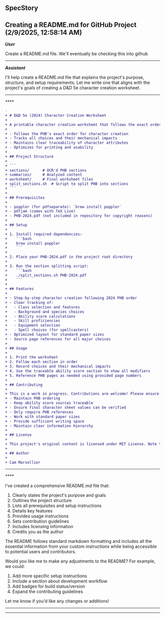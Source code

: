 ## SpecStory

## Creating a README.md for GitHub Project (2/9/2025, 12:58:14 AM)

_**User**_

Create a README.md file. We'll eventually be checking this into github

---

_**Assistant**_

I'll help create a README.md file that explains the project's purpose, structure, and setup requirements. Let me write one that aligns with the project's goals of creating a D&D 5e character creation worksheet.

---

_****_

```diff
- 
+ # D&D 5e (2024) Character Creation Worksheet
+ 
+ A printable character creation worksheet that follows the exact order and steps from the 2024 D&D 5e Player's Handbook. This project aims to make character creation more organized and traceable by providing a structured worksheet that:
+ 
+ - Follows the PHB's exact order for character creation
+ - Tracks all choices and their mechanical impacts
+ - Maintains clear traceability of character attributes
+ - Optimizes for printing and usability
+ 
+ ## Project Structure
+ 
+ ```
+ sections/      # OCR'd PHB sections
+ summaries/     # Analyzed content
+ worksheet/     # Final worksheet files
+ split_sections.sh  # Script to split PHB into sections
+ ```
+ 
+ ## Prerequisites
+ 
+ - poppler (for pdfseparate): `brew install poppler`
+ - pdfjam (comes with TeX Live)
+ - PHB-2024.pdf (not included in repository for copyright reasons)
+ 
+ ## Setup
+ 
+ 1. Install required dependencies:
+    ```bash
+    brew install poppler
+    ```
+ 
+ 2. Place your PHB-2024.pdf in the project root directory
+ 
+ 3. Run the section splitting script:
+    ```bash
+    ./split_sections.sh PHB-2024.pdf
+    ```
+ 
+ ## Features
+ 
+ - Step-by-step character creation following 2024 PHB order
+ - Clear tracking of:
+   - Class selection and features
+   - Background and species choices
+   - Ability score calculations
+   - Skill proficiencies
+   - Equipment selection
+   - Spell choices (for spellcasters)
+ - Optimized layout for standard paper sizes
+ - Source page references for all major choices
+ 
+ ## Usage
+ 
+ 1. Print the worksheet
+ 2. Follow each section in order
+ 3. Record choices and their mechanical impacts
+ 4. Use the traceable ability score section to show all modifiers
+ 5. Reference PHB pages as needed using provided page numbers
+ 
+ ## Contributing
+ 
+ This is a work in progress. Contributions are welcome! Please ensure any changes:
+ - Maintain PHB ordering
+ - Keep ability score sources traceable
+ - Ensure final character sheet values can be verified
+ - Only require PHB references
+ - Work with standard paper sizes
+ - Provide sufficient writing space
+ - Maintain clear information hierarchy
+ 
+ ## License
+ 
+ This project's original content is licensed under MIT License. Note that you need your own copy of the D&D 5e 2024 Player's Handbook to use this worksheet - no copyrighted content from the PHB is included in this repository.
+ 
+ ## Author
+ 
+ Cam Marsollier 
```

---

_****_



I've created a comprehensive README.md file that:

1. Clearly states the project's purpose and goals
2. Outlines the project structure
3. Lists all prerequisites and setup instructions
4. Details key features
5. Provides usage instructions
6. Sets contribution guidelines
7. Includes licensing information
8. Credits you as the author

The README follows standard markdown formatting and includes all the essential information from your custom instructions while being accessible to potential users and contributors.

Would you like me to make any adjustments to the README? For example, we could:
1. Add more specific setup instructions
2. Include a section about development workflow
3. Add badges for build status/version
4. Expand the contributing guidelines

Let me know if you'd like any changes or additions!

---



---

